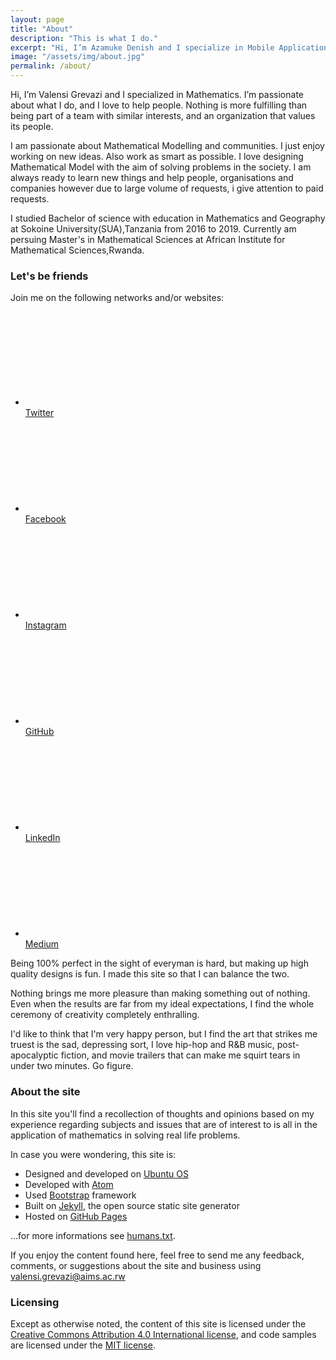 ```yaml
---
layout: page
title: "About"
description: "This is what I do."
excerpt: "Hi, I’m Azamuke Denish and I specialize in Mobile Applications (iOS and Android). I’m passionate about what I do, and I love to help people. Due to the large volume of requests, i give attention to paid requests. "
image: "/assets/img/about.jpg"
permalink: /about/
---
```




Hi, I’m Valensi Grevazi and I specialized in Mathematics. I’m passionate about what I do, and I love to help people. Nothing is more fulfilling than being part of a team with similar interests, and an organization that values its people.

I am passionate about Mathematical Modelling and communities. I just enjoy working on new ideas. Also work as smart as possible. I love designing Mathematical Model with the aim of solving problems in the society. I am always ready to learn new things and help people, organisations and companies however due to large volume of requests, i give attention to paid requests.

I studied Bachelor of science with education in Mathematics and Geography at Sokoine University(SUA),Tanzania from 2016 to 2019. Currently am persuing Master's in Mathematical Sciences at African Institute for Mathematical Sciences,Rwanda. 


### Let's be friends

Join me on the following networks and/or websites:

<!-- Social links -->
<ul class="social-links">
  <li>
    <a rel="me" href="//twitter.com/Mugoloz">
      <span class="svg-icon svg-baseline" aria-hidden="true">
        <svg><use xlink:href="/assets/icons/icons.min.svg#icon-twitter"></use></svg>
      </span><br><span class="label">Twitter</span>
    </a>
  </li>
  <li>
    <a rel="me" href="//www.facebook.com/Azamuke-Denish-111776309235790/?ref=page_internal">
      <span class="svg-icon svg-baseline" aria-hidden="true">
        <svg><use xlink:href="/assets/icons/icons.min.svg#icon-facebook"></use></svg>
      </span><br><span class="label">Facebook</span>
    </a>
  </li>
  <li>
     <a rel="me" href="//instagram.com/azamukedenish">
      <span class="svg-icon svg-baseline" aria-hidden="true">
        <svg><use xlink:href="/assets/icons/icons.min.svg#icon-instagram"></use></svg>
      </span><br><span class="label">Instagram</span>
    </a>
  </li>
  <li>
    <a rel="me" href="//github.com/MUGOLOZI">
      <span class="svg-icon svg-baseline" aria-hidden="true">
        <svg><use xlink:href="/assets/icons/icons.min.svg#icon-github"></use></svg>
      </span><br><span class="label">GitHub</span>
    </a>
  </li>
  
  <li>
    <a rel="me" href="https://www.linkedin.com/in/valensi-grevazi-03b5881ba/">
      <span class="svg-icon svg-baseline" aria-hidden="true">
        <svg><use xlink:href="/assets/icons/icons.min.svg#icon-linkedin"></use></svg>
      </span><br><span class="label">LinkedIn</span>
    </a>
  </li>
 
  
  <li>
    <a rel="me" href="//medium.com/@denishazamuke">
      <span class="svg-icon svg-baseline" aria-hidden="true">
        <svg><use xlink:href="/assets/icons/icons.min.svg#icon-medium"></use></svg>
      </span><br><span class="label">Medium</span>
    </a>
  </li>
</ul>



Being 100% perfect in the sight of everyman is hard, but making up high quality designs is fun. I made this site so that I can balance the two.

Nothing brings me more pleasure than making something out of nothing. Even when the results are far from my ideal expectations, I find the whole ceremony of creativity completely enthralling.

I'd like to think that I'm very happy person, but I find the art that strikes me truest is the sad, depressing sort, I love hip-hop and R&B music, post-apocalyptic fiction, and movie trailers that can make me squirt tears in under two minutes. Go figure.

### About the site

In this site you'll find a recollection of thoughts and opinions based on my experience regarding subjects and issues that are of interest to is all in the application of mathematics in solving real life problems.

In case you were wondering, this site is:

* Designed and developed on [Ubuntu OS](http://www.ubuntu.com/)
* Developed with [Atom](http://atom.io/)
* Used [Bootstrap](http://getbootstrap.com/) framework
* Built on [Jekyll](http://jekyllrb.com/), the open source static site generator
* Hosted on [GitHub Pages](http://pages.github.com/)

...for more informations see [humans.txt](/humans.txt).

If you enjoy the content found here, feel free to send me any feedback, comments, or suggestions about the site and business using valensi.grevazi@aims.ac.rw

### Licensing

Except as otherwise noted, the content of this site is licensed under the <a rel="license cc:license" href="//creativecommons.org/licenses/by/4.0/">Creative Commons Attribution 4.0 International license</a>, and code samples are licensed under the <a rel="license" href="//raw.githubusercontent.com/MilanAryal/milanaryal.github.io/master/LICENSE">MIT license</a>.
